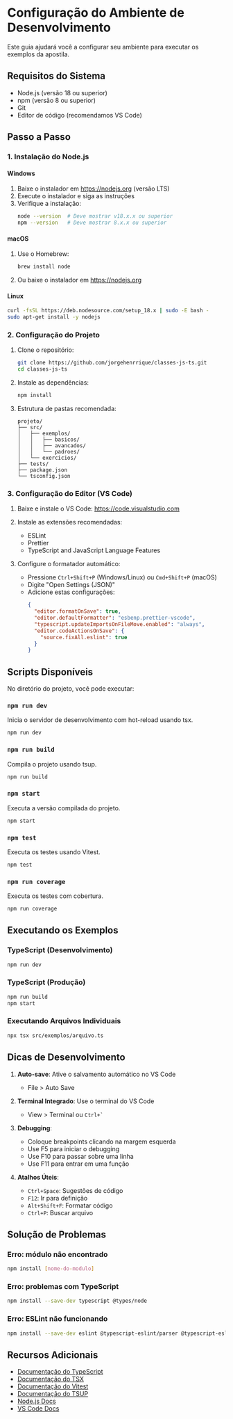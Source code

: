 # Configuração do Ambiente de Desenvolvimento

Este guia ajudará você a configurar seu ambiente para executar os exemplos da apostila.

## Requisitos do Sistema

- Node.js (versão 18 ou superior)
- npm (versão 8 ou superior)
- Git
- Editor de código (recomendamos VS Code)

## Passo a Passo

### 1. Instalação do Node.js

#### Windows

1. Baixe o instalador em https://nodejs.org (versão LTS)
2. Execute o instalador e siga as instruções
3. Verifique a instalação:
   ```bash
   node --version  # Deve mostrar v18.x.x ou superior
   npm --version   # Deve mostrar 8.x.x ou superior
   ```

#### macOS

1. Use o Homebrew:
   ```bash
   brew install node
   ```
2. Ou baixe o instalador em https://nodejs.org

#### Linux

```bash
curl -fsSL https://deb.nodesource.com/setup_18.x | sudo -E bash -
sudo apt-get install -y nodejs
```

### 2. Configuração do Projeto

1. Clone o repositório:

   ```bash
   git clone https://github.com/jorgehenrrique/classes-js-ts.git
   cd classes-js-ts
   ```

2. Instale as dependências:

   ```bash
   npm install
   ```

3. Estrutura de pastas recomendada:
   ```
   projeto/
   ├── src/
   │   ├── exemplos/
   │   │   ├── basicos/
   │   │   ├── avancados/
   │   │   └── padroes/
   │   └── exercicios/
   ├── tests/
   ├── package.json
   └── tsconfig.json
   ```

### 3. Configuração do Editor (VS Code)

1. Baixe e instale o VS Code: https://code.visualstudio.com

2. Instale as extensões recomendadas:

   - ESLint
   - Prettier
   - TypeScript and JavaScript Language Features

3. Configure o formatador automático:
   - Pressione `Ctrl+Shift+P` (Windows/Linux) ou `Cmd+Shift+P` (macOS)
   - Digite "Open Settings (JSON)"
   - Adicione estas configurações:
     ```json
     {
       "editor.formatOnSave": true,
       "editor.defaultFormatter": "esbenp.prettier-vscode",
       "typescript.updateImportsOnFileMove.enabled": "always",
       "editor.codeActionsOnSave": {
         "source.fixAll.eslint": true
       }
     }
     ```

## Scripts Disponíveis

No diretório do projeto, você pode executar:

### `npm run dev`

Inicia o servidor de desenvolvimento com hot-reload usando tsx.

```bash
npm run dev
```

### `npm run build`

Compila o projeto usando tsup.

```bash
npm run build
```

### `npm start`

Executa a versão compilada do projeto.

```bash
npm start
```

### `npm test`

Executa os testes usando Vitest.

```bash
npm test
```

### `npm run coverage`

Executa os testes com cobertura.

```bash
npm run coverage
```

## Executando os Exemplos

### TypeScript (Desenvolvimento)

```bash
npm run dev
```

### TypeScript (Produção)

```bash
npm run build
npm start
```

### Executando Arquivos Individuais

```bash
npx tsx src/exemplos/arquivo.ts
```

## Dicas de Desenvolvimento

1. **Auto-save**: Ative o salvamento automático no VS Code

   - File > Auto Save

2. **Terminal Integrado**: Use o terminal do VS Code

   - View > Terminal ou `` Ctrl+` ``

3. **Debugging**:

   - Coloque breakpoints clicando na margem esquerda
   - Use F5 para iniciar o debugging
   - Use F10 para passar sobre uma linha
   - Use F11 para entrar em uma função

4. **Atalhos Úteis**:
   - `Ctrl+Space`: Sugestões de código
   - `F12`: Ir para definição
   - `Alt+Shift+F`: Formatar código
   - `Ctrl+P`: Buscar arquivo

## Solução de Problemas

### Erro: módulo não encontrado

```bash
npm install [nome-do-modulo]
```

### Erro: problemas com TypeScript

```bash
npm install --save-dev typescript @types/node
```

### Erro: ESLint não funcionando

```bash
npm install --save-dev eslint @typescript-eslint/parser @typescript-eslint/eslint-plugin
```

## Recursos Adicionais

- [Documentação do TypeScript](https://www.typescriptlang.org/docs)
- [Documentação do TSX](https://github.com/esbuild-kit/tsx)
- [Documentação do Vitest](https://vitest.dev)
- [Documentação do TSUP](https://tsup.egoist.dev)
- [Node.js Docs](https://nodejs.org/docs)
- [VS Code Docs](https://code.visualstudio.com/docs)
